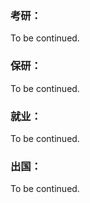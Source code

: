 ### 考研：

To be continued.

### 保研：

To be continued.

### 就业：

To be continued.

### 出国：

To be continued.
